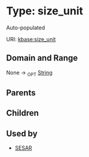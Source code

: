 
# Type: size_unit


Auto-populated

URI: [kbase:size_unit](http://kbase.us/size_unit)


## Domain and Range

None ->  <sub>OPT</sub> [String](types/String.md)

## Parents


## Children


## Used by

 * [SESAR](SESAR.md)
